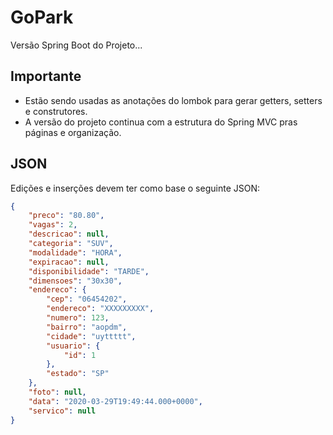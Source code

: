# GoPark

Versão Spring Boot do Projeto...

## Importante

- Estão sendo usadas as anotações do lombok para gerar getters, setters e construtores.
- A versão do projeto continua com a estrutura do Spring MVC pras páginas e organização.

## JSON

Edições e inserções devem ter como base o seguinte JSON:

```json
{
    "preco": "80.80",
    "vagas": 2,
    "descricao": null,
    "categoria": "SUV",
    "modalidade": "HORA",
    "expiracao": null,
    "disponibilidade": "TARDE",
    "dimensoes": "30x30",
    "endereco": {
    	"cep": "06454202",
    	"endereco": "XXXXXXXXX",
    	"numero": 123,
    	"bairro": "aopdm",
    	"cidade": "uyttttt",
    	"usuario": {
    		"id": 1
    	},
    	"estado": "SP"
	},
    "foto": null,
    "data": "2020-03-29T19:49:44.000+0000",
    "servico": null
}
```
